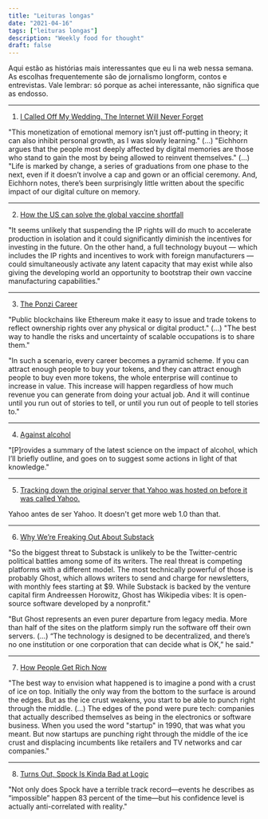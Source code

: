 ```yaml
---
title: "Leituras longas"
date: "2021-04-16"
tags: ["leituras longas"]
description: "Weekly food for thought"
draft: false
---
```


Aqui estão as histórias mais interessantes que eu li na web nessa semana. As escolhas frequentemente são de jornalismo longform, contos e entrevistas. Vale lembrar: só porque as achei interessante, não significa que as endosso. 

---

1. [I Called Off My Wedding. The Internet Will Never Forget](https://www.wired.com/story/weddings-social-media-apps-photos-memories-miscarriage-problem/)

"This monetization of emotional memory isn’t just off-putting in theory; it can also inhibit personal growth, as I was slowly learning." (...) "Eichhorn argues that the people most deeply affected by digital memories are those who stand to gain the most by being allowed to reinvent themselves." (...) "Life is marked by change, a series of graduations from one phase to the next, even if it doesn’t involve a cap and gown or an official ceremony. And, Eichhorn notes, there’s been surprisingly little written about the specific impact of our digital culture on memory.

---

2. [How the US can solve the global vaccine shortfall](https://www.agglomerations.tech/how-the-us-can-solve-the-global-vaccine-shortfall/)

"It seems unlikely that suspending the IP rights will do much to accelerate production in isolation and it could significantly diminish the incentives for investing in the future. On the other hand, a full technology buyout — which includes the IP rights and incentives to work with foreign manufacturers — could simultaneously activate any latent capacity that may exist while also giving the developing world an opportunity to bootstrap their own vaccine manufacturing capabilities."

---

3. [The Ponzi Career](https://www.drorpoleg.com/the-ponzi-career/)

"Public blockchains like Ethereum make it easy to issue and trade tokens to reflect ownership rights over any physical or digital product." (...) "The best way to handle the risks and uncertainty of scalable occupations is to share them."

"In such a scenario, every career becomes a pyramid scheme. If you can attract enough people to buy your tokens, and they can attract enough people to buy even more tokens, the whole enterprise will continue to increase in value. This increase will happen regardless of how much revenue you can generate from doing your actual job. And it will continue until you run out of stories to tell, or until you run out of people to tell stories to."

---

4. [Against alcohol](https://fergus-mccullough.com/index.php/2021/04/09/against-alcohol/)

"[P]rovides a summary of the latest science on the impact of alcohol, which I’ll briefly outline, and goes on to suggest some actions in light of that knowledge."

---

5. [Tracking down the original server that Yahoo was hosted on before it was called Yahoo.](https://twitter.com/waxpancake/status/1381309822088323075)

Yahoo antes de ser Yahoo. It doesn't get more web 1.0 than that.

---

6. [Why We’re Freaking Out About Substack](https://www.nytimes.com/2021/04/11/business/media/substack-newsletter-competition.html)

"So the biggest threat to Substack is unlikely to be the Twitter-centric political battles among some of its writers. The real threat is competing platforms with a different model. The most technically powerful of those is probably Ghost, which allows writers to send and charge for newsletters, with monthly fees starting at $9. While Substack is backed by the venture capital firm Andreessen Horowitz, Ghost has Wikipedia vibes: It is open-source software developed by a nonprofit."

"But Ghost represents an even purer departure from legacy media. More than half of the sites on the platform simply run the software off their own servers. (...) “The technology is designed to be decentralized, and there’s no one institution or one corporation that can decide what is OK,” he said."

---

7. [How People Get Rich Now](http://www.paulgraham.com/richnow.html)

"The best way to envision what happened is to imagine a pond with a crust of ice on top. Initially the only way from the bottom to the surface is around the edges. But as the ice crust weakens, you start to be able to punch right through the middle. (...) The edges of the pond were pure tech: companies that actually described themselves as being in the electronics or software business. When you used the word "startup" in 1990, that was what you meant. But now startups are punching right through the middle of the ice crust and displacing incumbents like retailers and TV networks and car companies."

---

8. [Turns Out, Spock Is Kinda Bad at Logic](https://www.wired.com/2021/04/geeks-guide-spock-logic/)

"Not only does Spock have a terrible track record—events he describes as “impossible” happen 83 percent of the time—but his confidence level is actually anti-correlated with reality."